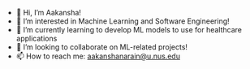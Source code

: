 - 👋 Hi, I’m Aakansha!
- 👀 I’m interested in Machine Learning and Software Engineering!
- 🌱 I’m currently learning to develop ML models to use for healthcare applications
- 💞️ I’m looking to collaborate on ML-related projects!
- 📫 How to reach me: aakanshanarain@u.nus.edu

<!---
aakanshanarain/aakanshanarain is a ✨ special ✨ repository because its `README.md` (this file) appears on your GitHub profile.
You can click the Preview link to take a look at your changes.
--->
